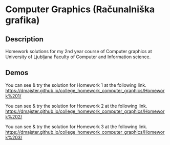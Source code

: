 # Computer Graphics (Računalniška grafika)

## Description
Homework solutions for my 2nd year course of Computer graphics at University of Ljubljana Faculty of Computer and Information science.

## Demos
You can see & try the solution for Homework 1 at the following link.  
https://dmajster.github.io/college_homework_computer_graphics/Homework%201/

You can see & try the solution for Homework 2 at the following link.  
https://dmajster.github.io/college_homework_computer_graphics/Homework%202/

You can see & try the solution for Homework 3 at the following link.  
https://dmajster.github.io/college_homework_computer_graphics/Homework%203/